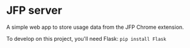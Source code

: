 JFP server
===========

A simple web app to store usage data from the JFP Chrome extension.

To develop on this project, you'll need Flask: 
`pip install Flask`